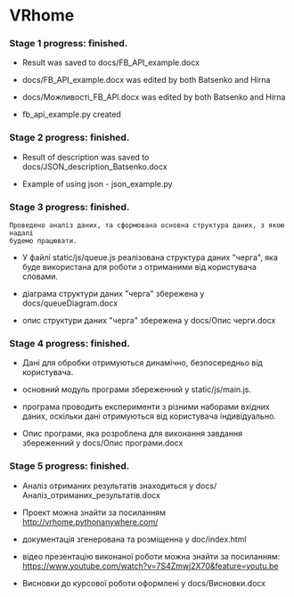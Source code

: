 # VRhome

### Stage 1 progress: finished.

  - Result was saved to docs/FB_API_example.docx

  - docs/FB_API_example.docx was edited by both Batsenko and Hirna

  - docs/Можливостi_FB_API.docx was edited by both Batsenko and Hirna

  - fb_api_example.py created

### Stage 2 progress: finished.

  - Result of description was saved to docs/JSON_description_Batsenko.docx

  - Example of using json - json_example.py

### Stage 3 progress: finished.

    Проведено аналіз даних, та сформована основна структура даних, з якою надалі
    будемо працювати.

   - У файлі static/js/queue.js реалізована структура даних "черга", яка буде використана
     для роботи з отриманими від користувача словами.

   - діаграма структури даних "черга" збережена у docs/queueDiagram.docx

   - опис структури даних "черга" збережена у docs/Опис черги.docx

### Stage 4 progress: finished.

   - Дані для обробки отримуються динамічно, безпосередньо від користувача.

   - основний модуль програми збереженний у static/js/main.js.

   - програма проводить експерименти з різними наборами вхідних даних, оскільки
    дані отримуються від користувача індивідуально.

   -  Опис програми, яка розроблена для виконання завдання
    збереженний у docs/Опис програми.docx

### Stage 5 progress: finished.

   - Аналіз отриманих результатів знаходиться у docs/Аналіз_отриманих_результатів.docx

   - Проект можна знайти за посиланням http://vrhome.pythonanywhere.com/

   - документація згенерована та розміщенна у doc/index.html

   - відео презентацію виконаної роботи можна знайти за посиланням: https://www.youtube.com/watch?v=7S4Zmwj2X70&feature=youtu.be

   - Висновки до курсової роботи оформлені у docs/Висновки.docx
